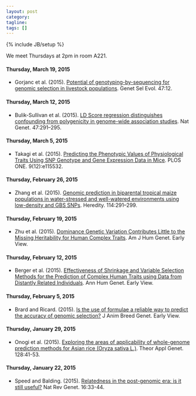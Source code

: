 ```yaml
---
layout: post
category:
tagline: 
tags: []
---
```

{% include JB/setup %}

We meet Thursdays at 2pm in room A221. 

#### Thursday, March 19, 2015
* Gorjanc et al. (2015). [Potential of genotyping-by-sequencing for genomic selection in livestock populations](http://www.gsejournal.org/content/47/1/12). Genet Sel Evol. 47:12. 

#### Thursday, March 12, 2015
* Bulik-Sullivan et al. (2015). [LD Score regression distinguishes confounding from polygenicity in genome-wide association studies](http://www.nature.com/ng/journal/v47/n3/abs/ng.3211.html). Nat Genet. 47:291–295. 

#### Thursday, March 5, 2015
* Takagi et al. (2015). [Predicting the Phenotypic Values of Physiological Traits Using SNP Genotype and Gene Expression Data in Mice](http://journals.plos.org/plosone/article?id=10.1371/journal.pone.0115532). PLOS ONE. 9(12):e115532. 

#### Thursday, February 26, 2015
* Zhang et al. (2015). [Genomic prediction in biparental tropical maize populations in water-stressed and well-watered environments using low-density and GBS SNPs](http://dx.doi.org/doi:10.1038/hdy.2014.99). Heredity. 114:291–299. 

#### Thursday, February 19, 2015
* Zhu et al. (2015). [Dominance Genetic Variation Contributes Little to the Missing Heritability for Human Complex Traits](http://www.sciencedirect.com/science/article/pii/S0002929715000099). Am J Hum Genet. Early View. 

#### Thursday, February 12, 2015
* Berger et al. (2015). [Effectiveness of Shrinkage and Variable Selection Methods for the Prediction of Complex Human Traits using Data from Distantly Related Individuals](http://onlinelibrary.wiley.com/doi/10.1111/ahg.12099/abstract). Ann Hum Genet. Early View.  

#### Thursday, February 5, 2015
* Brard and Ricard. (2015). [Is the use of formulae a reliable way to predict the accuracy of genomic selection?](http://onlinelibrary.wiley.com/doi/10.1111/jbg.12123/abstract) J Anim Breed Genet. Early View. 

#### Thursday, January 29, 2015
* Onogi et al. (2015). [Exploring the areas of applicability of whole-genome prediction methods for Asian rice (Oryza sativa L.)](http://link.springer.com/article/10.1007/s00122-014-2411-y). Theor Appl Genet. 128:41-53.  

#### Thursday, January 22, 2015
* Speed and Balding. (2015). [Relatedness in the post-genomic era: is it still useful?](http://www.nature.com/nrg/journal/v16/n1/abs/nrg3821.html) Nat Rev Genet. 16:33-44. 

